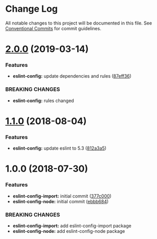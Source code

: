 # Change Log

All notable changes to this project will be documented in this file.
See [Conventional Commits](https://conventionalcommits.org) for commit guidelines.

# [2.0.0](https://github.com/priver/linters/tree/master/packages/eslint-config-node/compare/@priver/eslint-config-node@1.1.0...@priver/eslint-config-node@2.0.0) (2019-03-14)


### Features

* **eslint-config:** update dependencies and rules ([87eff36](https://github.com/priver/linters/tree/master/packages/eslint-config-node/commit/87eff36))


### BREAKING CHANGES

* **eslint-config:** rules changed





<a name="1.1.0"></a>
# [1.1.0](https://github.com/priver/linters/tree/master/packages/eslint-config-node/compare/@priver/eslint-config-node@1.0.0...@priver/eslint-config-node@1.1.0) (2018-08-04)


### Features

* **eslint-config:** update eslint to 5.3 ([812a3a5](https://github.com/priver/linters/tree/master/packages/eslint-config-node/commit/812a3a5))





<a name="1.0.0"></a>
# 1.0.0 (2018-07-30)


### Features

* **eslint-config-import:** initial commit ([377c000](https://github.com/priver/linters/tree/master/packages/eslint-config-node/commit/377c000))
* **eslint-config-node:** initial commit ([ebbb684](https://github.com/priver/linters/tree/master/packages/eslint-config-node/commit/ebbb684))


### BREAKING CHANGES

* **eslint-config-import:** add eslint-config-import package
* **eslint-config-node:** add eslint-config-node package
